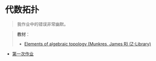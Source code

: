 # 代数拓扑

> 我作业中的错误非常幽默。

> **教材**：
> - [Elements of algebraic topology (Munkres, James R) (Z-Library)](/Book/Elements%20of%20algebraic%20topology%20(Munkres,%20James%20R)%20(Z-Library).pdf)

- [第一次作业](/作业/代数拓扑/at_hw1.pdf)


